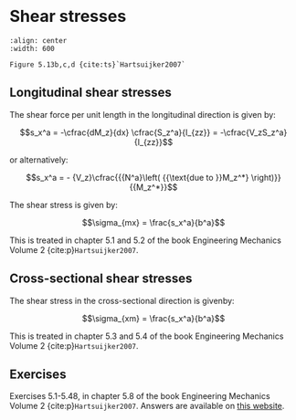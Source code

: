 ```{index} Cross-sectional shear stresses
```
```{index} Longitudinal shear stresses
```

# Shear stresses

```{figure} ./shear_data/image_shear.png
:align: center
:width: 600

Figure 5.13b,c,d {cite:ts}`Hartsuijker2007`
```
## Longitudinal shear stresses

The shear force per unit length in the longitudinal direction is given by:

$$s_x^a = -\cfrac{dM_z}{dx} \cfrac{S_z^a}{I_{zz}} = -\cfrac{V_zS_z^a}{I_{zz}}$$

or alternatively:

$$s_x^a =  - {V_z}\cfrac{{{N^a}\left( {{\text{due to }}M_z^*} \right)}}{{M_z^*}}$$

The shear stress is given by:

$$\sigma_{mx} = \frac{s_x^a}{b^a}$$

This is treated in chapter 5.1 and 5.2 of the book Engineering Mechanics Volume 2 {cite:p}`Hartsuijker2007`.

## Cross-sectional shear stresses

The shear stress in the cross-sectional direction is givenby:

$$\sigma_{xm} = \frac{s_x^a}{b^a}$$

This is treated in chapter 5.3 and 5.4 of the book Engineering Mechanics Volume 2 {cite:p}`Hartsuijker2007`.

## Exercises
Exercises 5.1-5.48, in chapter 5.8 of the book Engineering Mechanics Volume 2 {cite:p}`Hartsuijker2007`. Answers are available on [this website](https://icozct.tudelft.nl/TUD_CT/bookanswers/vol2/Chapter5/).